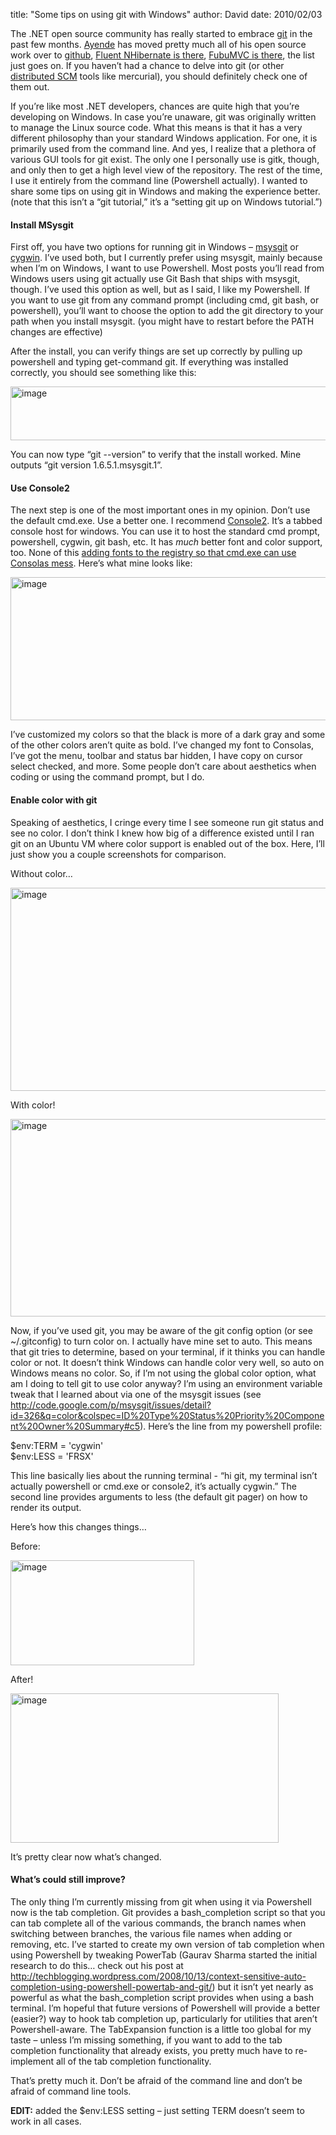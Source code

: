 
title: "Some tips on using git with Windows"
author: David
date: 2010/02/03

<p>The .NET open source community has really started to embrace <a href="http://www.git-scm.com/">git</a> in the past few months. <a href="http://github.com/ayende">Ayende</a> has moved pretty much all of his open source work over to <a href="http://github.com/">github</a>, <a href="http://github.com/jagregory/fluent-nhibernate">Fluent NHibernate is there</a>, <a href="http://github.com/DarthFubuMVC/fubumvc">FubuMVC is there</a>, the list just goes on. If you haven’t had a chance to delve into git (or other <a href="http://en.wikipedia.org/wiki/Distributed_revision_control">distributed SCM</a> tools like mercurial), you should definitely check one of them out.</p> <p>If you’re like most .NET developers, chances are quite high that you’re developing on Windows. In case you’re unaware, git was originally written to manage the Linux source code. What this means is that it has a very different philosophy than your standard Windows application. For one, it is primarily used from the command line. And yes, I realize that a plethora of various GUI tools for git exist. The only one I personally use is gitk, though, and only then to get a high level view of the repository. The rest of the time, I use it entirely from the command line (Powershell actually). I wanted to share some tips on using git in Windows and making the experience better. (note that this isn’t a “git tutorial,” it’s a “setting git up on Windows tutorial.”)</p> <h4>Install MSysgit</h4> <p>First off, you have two options for running git in Windows – <a href="http://code.google.com/p/msysgit/">msysgit</a> or <a href="http://www.cygwin.com/">cygwin</a>. I’ve used both, but I currently prefer using msysgit, mainly because when I’m on Windows, I want to use Powershell. Most posts you’ll read from Windows users using git actually use Git Bash that ships with msysgit, though. I’ve used this option as well, but as I said, I like my Powershell. If you want to use git from any command prompt (including cmd, git bash, or powershell), you’ll want to choose the option to add the git directory to your path when you install msysgit. (you might have to restart before the PATH changes are effective)</p> <p>After the install, you can verify things are set up correctly by pulling up powershell and typing get-command git. If everything was installed correctly, you should see something like this:</p> <p><a href="http://www.mohundro.com/blog/content/binary/WindowsLiveWriter/SometipsonusinggitwithWindows_BECE/image_2.png"><img style="border-right-width: 0px; display: inline; border-top-width: 0px; border-bottom-width: 0px; border-left-width: 0px" title="image" border="0" alt="image" src="http://www.mohundro.com/blog/content/binary/WindowsLiveWriter/SometipsonusinggitwithWindows_BECE/image_thumb.png" width="644" height="86"></a> </p> <p>You can now type “git --version” to verify that the install worked. Mine outputs “git version 1.6.5.1.msysgit.1”.</p> <h4>Use Console2</h4> <p>The next step is one of the most important ones in my opinion. Don’t use the default cmd.exe. Use a better one. I recommend <a href="http://sourceforge.net/projects/console/">Console2</a>. It’s a tabbed console host for windows. You can use it to host the standard cmd prompt, powershell, cygwin, git bash, etc. It has <em>much</em> better font and color support, too. None of this <a href="http://www.google.com/search?q=cmd.exe%20consolas">adding fonts to the registry so that cmd.exe can use Consolas mess</a>. Here’s what mine looks like:</p> <p><a href="http://www.mohundro.com/blog/content/binary/WindowsLiveWriter/SometipsonusinggitwithWindows_BECE/image_4.png"><img style="border-right-width: 0px; display: inline; border-top-width: 0px; border-bottom-width: 0px; border-left-width: 0px" title="image" border="0" alt="image" src="http://www.mohundro.com/blog/content/binary/WindowsLiveWriter/SometipsonusinggitwithWindows_BECE/image_thumb_1.png" width="644" height="229"></a> </p> <p>I’ve customized my colors so that the black is more of a dark gray and some of the other colors aren’t quite as bold. I’ve changed my font to Consolas, I’ve got the menu, toolbar and status bar hidden, I have copy on cursor select checked, and more. Some people don’t care about aesthetics when coding or using the command prompt, but I do.</p> <h4>Enable color with git</h4> <p>Speaking of aesthetics, I cringe every time I see someone run git status and see no color. I don’t think I knew how big of a difference existed until I ran git on an Ubuntu VM where color support is enabled out of the box. Here, I’ll just show you a couple screenshots for comparison.</p> <p>Without color…</p> <p></p> <p><a href="http://www.mohundro.com/blog/content/binary/WindowsLiveWriter/SometipsonusinggitwithWindows_BECE/image_8.png"><img style="border-right-width: 0px; display: inline; border-top-width: 0px; border-bottom-width: 0px; border-left-width: 0px" title="image" border="0" alt="image" src="http://www.mohundro.com/blog/content/binary/WindowsLiveWriter/SometipsonusinggitwithWindows_BECE/image_thumb_3.png" width="644" height="325"></a> </p> <p>With color!</p> <p><a href="http://www.mohundro.com/blog/content/binary/WindowsLiveWriter/SometipsonusinggitwithWindows_BECE/image_10.png"><img style="border-right-width: 0px; display: inline; border-top-width: 0px; border-bottom-width: 0px; border-left-width: 0px" title="image" border="0" alt="image" src="http://www.mohundro.com/blog/content/binary/WindowsLiveWriter/SometipsonusinggitwithWindows_BECE/image_thumb_4.png" width="644" height="316"></a> </p> <p>Now, if you’ve used git, you may be aware of the git config option (or see ~/.gitconfig) to turn color on. I actually have mine set to auto. This means that git tries to determine, based on your terminal, if it thinks you can handle color or not. It doesn’t think Windows can handle color very well, so auto on Windows means no color. So, if I’m not using the global color option, what am I doing to tell git to use color anyway? I’m using an environment variable tweak that I learned about via one of the msysgit issues (see <a title="http://code.google.com/p/msysgit/issues/detail?id=326&amp;q=color&amp;colspec=ID%20Type%20Status%20Priority%20Component%20Owner%20Summary#c5
" href="http://code.google.com/p/msysgit/issues/detail?id=326&amp;q=color&amp;colspec=ID%20Type%20Status%20Priority%20Component%20Owner%20Summary#c5">http://code.google.com/p/msysgit/issues/detail?id=326&amp;q=color&amp;colspec=ID%20Type%20Status%20Priority%20Component%20Owner%20Summary#c5</a>). Here’s the line from my powershell profile:</p> <p>$env:TERM = 'cygwin' <br>$env:LESS = 'FRSX'  <p>This line basically lies about the running terminal - “hi git, my terminal isn’t actually powershell or cmd.exe or console2, it’s actually cygwin.” The second line provides arguments to less (the default git pager) on how to render its output.</p> <p>Here’s how this changes things…</p> <p>Before:</p> <p><a href="http://www.mohundro.com/blog/content/binary/WindowsLiveWriter/SometipsonusinggitwithWindows_BECE/image_16.png"><img style="border-right-width: 0px; display: inline; border-top-width: 0px; border-bottom-width: 0px; border-left-width: 0px" title="image" border="0" alt="image" src="http://www.mohundro.com/blog/content/binary/WindowsLiveWriter/SometipsonusinggitwithWindows_BECE/image_thumb_7.png" width="294" height="168"></a> </p> <p>After!</p> <p><a href="http://www.mohundro.com/blog/content/binary/WindowsLiveWriter/SometipsonusinggitwithWindows_BECE/image_18.png"><img style="border-right-width: 0px; display: inline; border-top-width: 0px; border-bottom-width: 0px; border-left-width: 0px" title="image" border="0" alt="image" src="http://www.mohundro.com/blog/content/binary/WindowsLiveWriter/SometipsonusinggitwithWindows_BECE/image_thumb_8.png" width="429" height="239"></a> </p> <p>It’s pretty clear now what’s changed.</p> <h4>What’s could still improve?</h4> <p>The only thing I’m currently missing from git when using it via Powershell now is the tab completion. Git provides a bash_completion script so that you can tab complete all of the various commands, the branch names when switching between branches, the various file names when adding or removing, etc. I’ve started to create my own version of tab completion when using Powershell by tweaking PowerTab (Gaurav Sharma started the initial research to do this… check out his post at <a title="http://techblogging.wordpress.com/2008/10/13/context-sensitive-auto-completion-using-powershell-powertab-and-git/" href="http://techblogging.wordpress.com/2008/10/13/context-sensitive-auto-completion-using-powershell-powertab-and-git/">http://techblogging.wordpress.com/2008/10/13/context-sensitive-auto-completion-using-powershell-powertab-and-git/</a>) but it isn’t yet nearly as powerful as what the bash_completion script provides when using a bash terminal. I’m hopeful that future versions of Powershell will provide a better (easier?) way to hook tab completion up, particularly for utilities that aren’t Powershell-aware. The TabExpansion function is a little too global for my taste – unless I’m missing something, if you want to add to the tab completion functionality that already exists, you pretty much have to re-implement all of the tab completion functionality.</p> <p></p> <p>That’s pretty much it. Don’t be afraid of the command line and don’t be afraid of command line tools.</p> <p><strong>EDIT:</strong> added the $env:LESS setting – just setting TERM doesn’t seem to work in all cases.</p>
